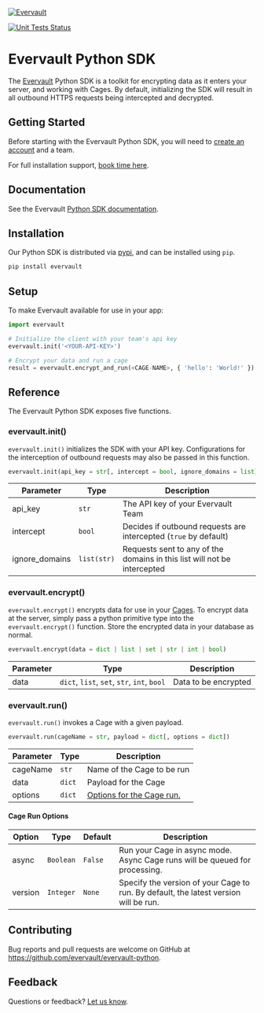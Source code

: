 [![Evervault](https://evervault.com/evervault.svg)](https://evervault.com/)

[![Unit Tests Status](https://github.com/evervault/evervault-python/workflows/evervault-unit-tests/badge.svg)](https://github.com/evervault/evervault-python/actions?query=workflow%3Aevervault-unit-tests)

# Evervault Python SDK

The [Evervault](https://evervault.com) Python SDK is a toolkit for encrypting data as it enters your server, and working with Cages. By default, initializing the SDK will result in all outbound HTTPS requests being intercepted and decrypted.

## Getting Started

Before starting with the Evervault Python SDK, you will need to [create an account](https://app.evervault.com/register) and a team.

For full installation support, [book time here](https://calendly.com/evervault/cages-onboarding).

## Documentation

See the Evervault [Python SDK documentation](https://docs.evervault.com/sdk/python).

## Installation

Our Python SDK is distributed via [pypi](https://pypi.org/project/evervault/), and can be installed using `pip`.

```sh
pip install evervault
```

## Setup

To make Evervault available for use in your app:

```python
import evervault

# Initialize the client with your team's api key
evervault.init('<YOUR-API-KEY>')

# Encrypt your data and run a cage
result = evervault.encrypt_and_run(<CAGE-NAME>, { 'hello': 'World!' })
```

## Reference

The Evervault Python SDK exposes five functions.

### evervault.init()

`evervault.init()` initializes the SDK with your API key. Configurations for the interception of outbound requests may also be passed in this function.

```python
evervault.init(api_key = str[, intercept = bool, ignore_domains = list])
```

| Parameter | Type | Description |
| --------- | ---- | ----------- |
| api_key | `str` | The API key of your Evervault Team |
| intercept | `bool` | Decides if outbound requests are intercepted (`true` by default) |
| ignore_domains | `list(str)` | Requests sent to any of the domains in this list will not be intercepted |

### evervault.encrypt()

`evervault.encrypt()` encrypts data for use in your [Cages](https://docs.evervault.com/tutorial). To encrypt data at the server, simply pass a python primitive type into the `evervault.encrypt()` function. Store the encrypted data in your database as normal.

```python
evervault.encrypt(data = dict | list | set | str | int | bool)
```

| Parameter | Type | Description |
| --------- | ---- | ----------- |
| data | `dict`, `list`, `set`, `str`, `int`, `bool` | Data to be encrypted |

### evervault.run()

`evervault.run()` invokes a Cage with a given payload.

```python
evervault.run(cageName = str, payload = dict[, options = dict])
```

| Parameter | Type | Description |
| --------- | ---- | ----------- |
| cageName | `str` | Name of the Cage to be run |
| data | `dict` | Payload for the Cage |
| options | `dict` | [Options for the Cage run.](#Cage-Run-Options) |

#### Cage Run Options

| Option  | Type      | Default   | Description                                                                        |
| ------- | --------- | --------- | ---------------------------------------------------------------------------------- |
| async   | `Boolean` | `False` | Run your Cage in async mode. Async Cage runs will be queued for processing.          |
| version | `Integer` | `None`  | Specify the version of your Cage to run. By default, the latest version will be run. |


## Contributing

Bug reports and pull requests are welcome on GitHub at https://github.com/evervault/evervault-python.

## Feedback

Questions or feedback? [Let us know](mailto:support@evervault.com).
